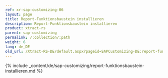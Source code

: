 ```yaml
---
ref: xr-sap-customizing-06
layout: page
title: Report-Funktionsbaustein installieren
description: Report-Funktionsbaustein installieren
product: xtract-rs
parent: sap-customizing
permalink: /:collection/:path
weight: 6
lang: de_DE
old_url: /Xtract-RS-DE/default.aspx?pageid=SAPCustomizing-DE:report-funktionsbaustein-installieren
---
```


{% include _content/de/sap-customizing/report-funktionsbaustein-installieren.md  %}